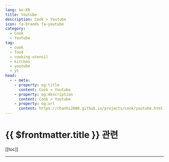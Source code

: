 ```yaml
---
lang: ko-KR
title: Youtube
description: Cook > Youtube
icon: fa-brands fa-youtube
category: 
  - Cook
  - Youtube
tag: 
  - cook
  - food
  - cooking-utensil
  - kitchen
  - youtube
  - yt
head:
  - - meta:
    - property: og:title
      content: Cook > Youtube
    - property: og:description
      content: Cook > Youtube
    - property: og:url
      content: https://chanhi2000.github.io/projects/cook/youtube.html
---
```


# {{ $frontmatter.title }} 관련

[[toc]]

---

<MyYouTubeItems jsonName="yu-1mincook" /><!-- 1분요리 뚝딱이형 -->
<MyYouTubeItems jsonName="yu-koreanhomecooking" /><!-- 집밥 korean home cooking -->
<MyYouTubeItems jsonName="yu-K-nammae" /><!-- 만원요리 최씨남매 -->
<MyYouTubeItems jsonName="yu-SIMPLEC00KING" /><!-- 자취요리신 simple cooking -->
<MyYouTubeItems jsonName="yu-user-pm2ui1pu4p" /><!-- 요리는즐거워 -->
<MyYouTubeItems jsonName="yu-함께해요_맛나요리" /><!-- 함께해요 맛나요리 -->
<MyYouTubeItems jsonName="yu-someandcook" /><!-- 썸앤쿡 -->
<MyYouTubeItems jsonName="yu-cook5162" /><!-- 이 남자의 cook -->
<MyYouTubeItems jsonName="yu-kime_kitchen" /><!-- 키메키친 Kime_kitchen -->
<MyYouTubeItems jsonName="yu-SenpaiKai9000" /><!-- Senpai Kai -->
<MyYouTubeItems jsonName="yu-jangnamcook" /><!-- 첫째아들 -->
<MyYouTubeItems jsonName="yu-anhdaubep" /><!-- Anh Đầu Bếp -->
<MyYouTubeItems jsonName="yu-첫째아들" /><!-- 첫째아들 -->
<MyYouTubeItems jsonName="yu-higaengs" /><!-- 하이갱스 higaengs -->
<MyYouTubeItems jsonName="yu-밥솥남" /><!-- Rice cooker man -->

<TagLinks />